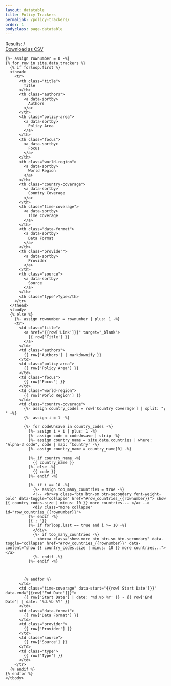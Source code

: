 ```yaml
---
layout: datatable
title: Policy Trackers
permalink: /policy-trackers/
order: 1
bodyclass: page-datatable
---
```

<form class="filter-container mb-3">
  
  <div>
    <div class="filter-metadata font-weight-bold mt-2 d-flex justify-content-between">
      <div class="d-flex align-items-end">
        <span>Results: </span> <span data-content="DATASETS_FOUND"></span> / <span data-content="DATASETS_TOTAL"></span>
      </div>
      <span></span>
      <a href="https://raw.githubusercontent.com/lukaslehner/supertracker/master/_data/trackers.csv" target="_blank" class="btn btn-primary" data-action="download-csv">Download as CSV</a>
    </div>      
  </div>

</form>  


<div class="datatable-container">
  <table>
    
    {%- assign rownumber = 0 -%}
    {% for row in site.data.trackers %}
      {% if forloop.first %}
      <thead>
        <tr>
          <th class="title">
            Title
          </th>
          <th class="authors">
            <a data-sortby>
              Authors
            </a>
          </th>          
          <th class="policy-area">
            <a data-sortby>
              Policy Area
            </a>
          </th>
          <th class="focus">
            <a data-sortby>
              Focus
            </a>
          </th>
          <th class="world-region">
            <a data-sortby>
              World Region
            </a>
          </th>          
          <th class="country-coverage">
            <a data-sortby>
              Country Coverage
            </a>
          </th>
          <th class="time-coverage">
            <a data-sortby>
              Time Coverage
            </a>
          </th>     
          <th class="data-format">
            <a data-sortby>
              Data Format
            </a>
          </th>    
          <th class="provider">
            <a data-sortby>
              Provider
            </a>
          </th>          
          <th class="source">
            <a data-sortby>
              Source
            </a>
          </th>            
          <th class="type">Type</th>
        </tr>
      </thead>
      <tbody>
      {% else %}
        {%- assign rownumber = rownumber | plus: 1 -%}
        <tr>
          <td class="title">
            <a href="{{row['Link']}}" target="_blank">
              {{ row['Title'] }}
            </a>
          </td>
          <td class="authors">
            {{ row['Authors'] | markdownify }}
          </td>
          <td class="policy-area">
            {{ row['Policy Area'] }}
          </td>
          <td class="focus">
            {{ row['Focus'] }}
          </td>
          <td class="world-region">
            {{ row['World Region'] }}
          </td>
          <td class="country-coverage">
            {%- assign country_codes = row['Country Coverage'] | split: "; " -%}
            {%- assign i = 1 -%}
            
            {%- for codeUnsave in country_codes -%}
              {%- assign i = i | plus: 1 -%}
              {%- assign code = codeUnsave | strip -%}
              {%- assign country_name = site.data.countries | where: "Alpha-3 code", code | map: 'Country' -%}
              {%- assign country_name = country_name[0] -%}

              {%- if country_name -%}
                {{ country_name }}
              {%- else -%}
                {{ code }}
              {%- endif -%}
              
              {%- if i == 10 -%}
                {%- assign too_many_countries = true -%}
                <!-- <br><a class="btn btn-sm btn-secondary font-weight-bold" data-toggle="collapse" href="#row_countries_{{rownumber}}"> show {{ country_codes.size | minus: 10 }} more countries... </a> -->
                <div class="more collapse" id="row_countries_{{rownumber}}">
              {%- endif -%}
              {{'; '}}
              {%- if forloop.last == true and i >= 10 -%}
                </div>
                {%- if too_many_countries -%}
                  <br><a class="show-more btn btn-sm btn-secondary" data-toggle="collapse" href="#row_countries_{{rownumber}}" data-content="show {{ country_codes.size | minus: 10 }} more countries..."></a>
                {%- endif -%}
              {%- endif -%}



            {% endfor %}
          </td>
          <td class="time-coverage" data-start="{{row['Start Date']}}" data-end="{{row['End Date']}}">
            {{ row['Start Date'] | date: '%d.%b %Y' }} - {{ row['End Date'] | date: '%d.%b %Y' }}
          </td>
          <td class="data-format">
            {{ row['Data Format'] }}
          </td>
          <td class="provider">
            {{ row['Provider'] }}
          </td>
          <td class="source">
            {{ row['Source'] }}
          </td>
          <td class="type">
            {{ row['Type'] }}
          </td>
        </tr>
      {% endif %}
    {% endfor %}
    </tbody>
  </table>
</div>